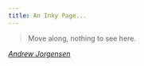 ```yaml
---
title: An Inky Page...
---
```


> Move along, nothing to see here.

[*Andrew Jorgensen*](http://andrew.jorgensenfamily.us/)
